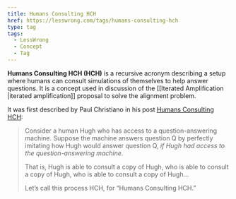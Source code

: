 ```yaml
---
title: Humans Consulting HCH
href: https://lesswrong.com/tags/humans-consulting-hch
type: tag
tags:
  - LessWrong
  - Concept
  - Tag
---
```


**Humans Consulting HCH (HCH)** is a recursive acronym describing a setup where humans can consult simulations of themselves to help answer questions. It is a concept used in discussion of the [[Iterated Amplification |iterated amplification]] proposal to solve the alignment problem.

It was first described by Paul Christiano in his post [Humans Consulting HCH](https://www.lesswrong.com/posts/NXqs4nYXaq8q6dTTx/humans-consulting-hch):

> Consider a human Hugh who has access to a question-answering machine. Suppose the machine answers question Q by perfectly imitating how Hugh would answer question Q, *if* *Hugh had access to the question-answering machine*.
> 
> That is, Hugh is able to consult a copy of Hugh, who is able to consult a copy of Hugh, who is able to consult a copy of Hugh…
> 
> Let’s call this process HCH, for “Humans Consulting HCH.”
